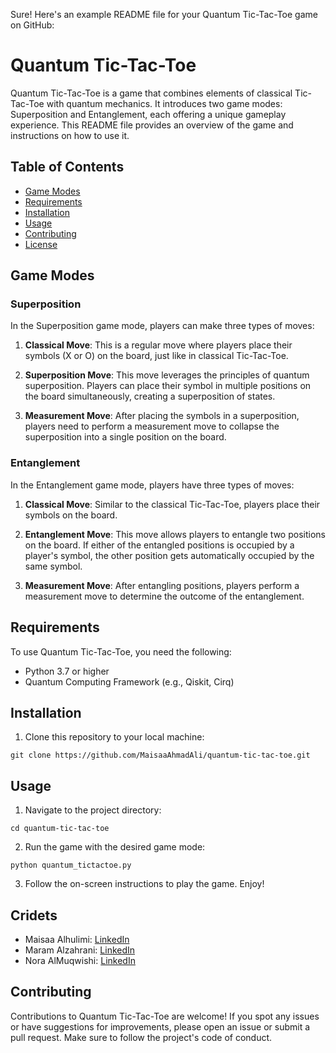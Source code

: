 Sure! Here's an example README file for your Quantum Tic-Tac-Toe game on GitHub:

# Quantum Tic-Tac-Toe

Quantum Tic-Tac-Toe is a game that combines elements of classical Tic-Tac-Toe with quantum mechanics. It introduces two game modes: Superposition and Entanglement, each offering a unique gameplay experience. This README file provides an overview of the game and instructions on how to use it.

## Table of Contents

- [Game Modes](#game-modes)
- [Requirements](#requirements)
- [Installation](#installation)
- [Usage](#usage)
- [Contributing](#contributing)
- [License](#license)

## Game Modes

### Superposition

In the Superposition game mode, players can make three types of moves:

1. **Classical Move**: This is a regular move where players place their symbols (X or O) on the board, just like in classical Tic-Tac-Toe.

2. **Superposition Move**: This move leverages the principles of quantum superposition. Players can place their symbol in multiple positions on the board simultaneously, creating a superposition of states.

3. **Measurement Move**: After placing the symbols in a superposition, players need to perform a measurement move to collapse the superposition into a single position on the board.

### Entanglement

In the Entanglement game mode, players have three types of moves:

1. **Classical Move**: Similar to the classical Tic-Tac-Toe, players place their symbols on the board.

2. **Entanglement Move**: This move allows players to entangle two positions on the board. If either of the entangled positions is occupied by a player's symbol, the other position gets automatically occupied by the same symbol.

3. **Measurement Move**: After entangling positions, players perform a measurement move to determine the outcome of the entanglement.

## Requirements

To use Quantum Tic-Tac-Toe, you need the following:

- Python 3.7 or higher
- Quantum Computing Framework (e.g., Qiskit, Cirq)

## Installation

1. Clone this repository to your local machine:

```
git clone https://github.com/MaisaaAhmadAli/quantum-tic-tac-toe.git

```

## Usage

1. Navigate to the project directory:

```
cd quantum-tic-tac-toe
```

2. Run the game with the desired game mode:
```
python quantum_tictactoe.py

```
3. Follow the on-screen instructions to play the game. Enjoy!
## Cridets 

- Maisaa Alhulimi: [LinkedIn](https://www.linkedin.com/in/maisaa-alhulimi-08b83918b/)
- Maram Alzahrani: [LinkedIn](https://www.linkedin.com/in/maram-alzahrani-033646268/?utm_source=share&utm_campaign=share_via&utm_content=profile&utm_medium=ios_app)
- Nora AlMuqwishi: [LinkedIn](https://www.linkedin.com/in/alexjohnson)

## Contributing

Contributions to Quantum Tic-Tac-Toe are welcome! If you spot any issues or have suggestions for improvements, please open an issue or submit a pull request. Make sure to follow the project's code of conduct.

